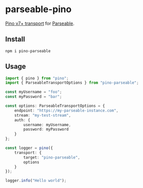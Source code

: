 # parseable-pino

[Pino v7+ transport](https://getpino.io/#/docs/transports?id=v7-transports) for [Parseable](https://www.parseable.com/).

## Install

```shell
npm i pino-parseable
```

## Usage

```ts
import { pino } from "pino";
import { ParseableTransportOptions } from "pino-parseable";

const myUsername = "foo";
const myPassword = "bar";

const options: ParseableTransportOptions = {
    endpoint: "https://my-parseable-instance.com",
    stream: "my-test-stream",
    auth: {
        username: myUsername,
        password: myPassword
    }
};

const logger = pino({
    transport: {
        target: "pino-parseable",
        options
    }
});

logger.info("Hello world");
```
